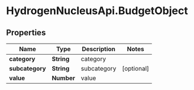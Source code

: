 # HydrogenNucleusApi.BudgetObject

## Properties
Name | Type | Description | Notes
------------ | ------------- | ------------- | -------------
**category** | **String** | category | 
**subcategory** | **String** | subcategory | [optional] 
**value** | **Number** | value | 


